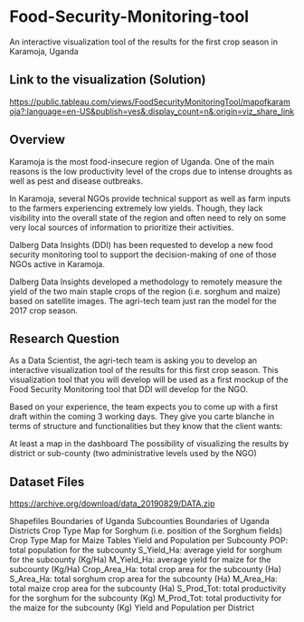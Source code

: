 # Food-Security-Monitoring-tool
 An interactive visualization tool of the results for the first crop season in Karamoja, Uganda
 
 ## Link to the visualization (Solution)
 
 https://public.tableau.com/views/FoodSecurityMonitoringTool/mapofkaramoja?:language=en-US&publish=yes&:display_count=n&:origin=viz_share_link
 
   
 ## Overview
 Karamoja is the most food-insecure region of Uganda. One of the main reasons is the low productivity level of the crops due to intense droughts as well as pest and disease outbreaks.

In Karamoja, several NGOs provide technical support as well as farm inputs to the farmers experiencing extremely low yields. Though, they lack visibility into the overall state of the region and often need to rely on some very local sources of information to prioritize their activities.   

Dalberg Data Insights (DDI) has been requested to develop a new food security monitoring tool to support the decision-making of one of those NGOs active in Karamoja.

Dalberg Data Insights developed a methodology to remotely measure the yield of the two main staple crops of the region (i.e. sorghum and maize) based on satellite images. The agri-tech team just ran the model for the 2017 crop season.

## Research Question
As a Data Scientist, the agri-tech team is asking you to develop an interactive visualization tool of the results for this first crop season. This visualization tool that you will develop will be used as a first mockup of the Food Security Monitoring tool that DDI will develop for the NGO.

Based on your experience, the team expects you to come up with a first draft within the coming 3 working days. They give you carte blanche in terms of structure and functionalities but they know that the client wants:

At least a map in the dashboard
The possibility of visualizing the results by district or sub-county (two administrative levels used by the NGO)

## Dataset Files
https://archive.org/download/data_20190829/DATA.zip

Shapefiles
Boundaries of Uganda Subcounties 
Boundaries of Uganda Districts 
Crop Type Map for Sorghum (i.e. position of the Sorghum fields)
Crop Type Map for Maize
Tables
Yield and Population per Subcounty
POP: total population for the subcounty 
S_Yield_Ha: average yield for sorghum for the subcounty (Kg/Ha)
M_Yield_Ha: average yield for maize for the subcounty (Kg/Ha)
Crop_Area_Ha: total crop area for the subcounty (Ha)
S_Area_Ha: total sorghum crop area for the subcounty (Ha)
M_Area_Ha: total maize crop area for the subcounty (Ha)
S_Prod_Tot: total productivity for the sorghum for the subcounty (Kg)
M_Prod_Tot: total productivity for the maize for the subcounty (Kg)
Yield and Population per District
